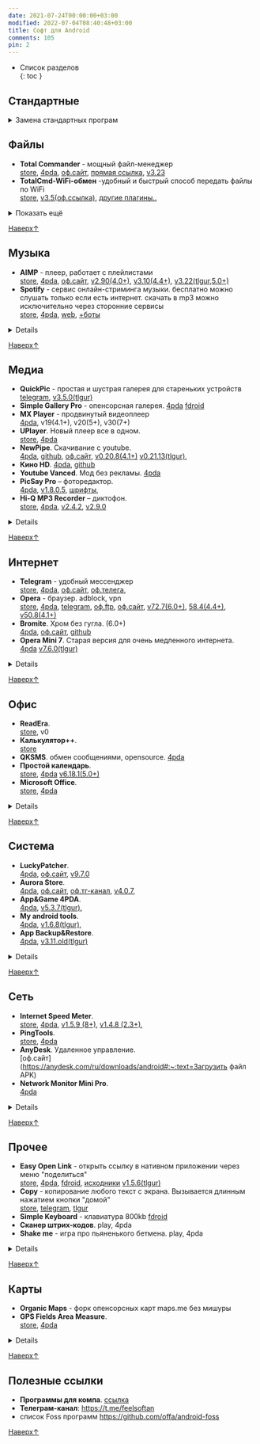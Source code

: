 ```yaml
---
date: 2021-07-24T00:00:00+03:00
modified: 2022-07-04T08:40:48+03:00
title: Софт для Android
comments: 105
pin: 2
---
```


- Список разделов  
{: toc }

## Стандартные
<details markdown="1">
<summary markdown="0">Замена стандартных програм</summary>
- Браузер. Opera. Bromite
- Календарь. Простой календарь Pro
- Play Store. Aurora Store. App&Game 4PDA
- Калькулятор. Калькулятор ++
- Галерея. QuickPic. Simple Gallery
- Телефон (Контакты)
- Лаунчер. Launcher <3. Microsoft Launcher
- Клавиатура. Microsoft Swift. Simple Keyboard <https://f-droid.org/en/packages/rkr.simplekeyboard.inputmethod/>
- Сообщения. QKSMS <https://f-droid.org/en/packages/com.moez.QKSMS/>
- Карты. Organic Maps. Яндекс Карты
- YouTube. Vanced. NewPipe. Opera
- Файлы. Total Commander
- Музыка. AIMP
- Видео. UPlayer. MX Player

</details>

## Файлы
<div class="highlight22" markdown="1">

- **Total Commander** - мощный файл-менеджер<br>
  [store](https://play.google.com/store/apps/details?id=com.ghisler.android.TotalCommander),
  [4pda](https://4pda.to/forum/index.php?showtopic=224555), 
  [оф.сайт](https://www.ghisler.com/android.htm#download), 
  [прямая ссылка](https://www.ghisler.com/tcandroid3.apk), 
  [v3.23](https://tlgur.com/d/GW1rxPb4)
- **TotalCmd-WiFi-обмен** -удобный и быстрый способ передать файлы по WiFi<br>
  [store](https://play.google.com/store/apps/details?id=com.ghisler.tcplugins.wifitransfer), 
  [v3.5(оф.ссылка)](http://totalcommander.ch/aplg/tcandroidwifi35.apk), 
  [другие плагины..](https://www.ghisler.com/androidplugins/download/)
</div>

<details markdown="1">
<summary markdown="0">Показать ещё</summary>

- **TotalCmd USB stick plugin by OperaFan** - открывает флешки подключенные через OTG на китайских телефонах с обрезанной прошивкой.<br>
  [4pda](https://4pda.to/forum/index.php?showtopic=224555&st=3300#entry22427381), 
  [v1.3.6](https://tlgur.com/d/GVqJmM68), 
  [телега](https://t.me/FeelSoftAn/164)
- ES Проводник 3.2.5 - устарел. используй тотал
- Sync - синхронизация файлов p2p
- RAR - крутой архиватор
</details>

[Наверх↑](#top)

## Музыка
- **AIMP** - плеер, работает с плейлистами <br>
  [store](https://play.google.com/store/apps/details?id=com.aimp.player),
  [4pda](https://4pda.to/forum/index.php?showtopic=442204),
  [оф.сайт](http://www.aimp.ru/?do=download&os=android),
  [v2.90(4.0+)](https://tlgur.com/d/4AX2qxKg), 
  [v3.10(4.4+)](https://tlgur.com/d/4zexQ7lg), 
  [v3.22(tlgur,5.0+)](https://tlgur.com/d/8l6jQKDg)
- **Spotify** - сервис онлайн-стриминга музыки. бесплатно можно слушать только если есть интернет. скачать в mp3 можно исключительно через сторонние сервисы<br>
  [store](https://play.google.com/store/apps/details?id=com.spotify.music), 
  [4pda](https://4pda.to/forum/index.php?showtopic=248440),
  [web](https://open.spotify.com/), 
  [+боты](./telegram-bots.html#музыка)
<details markdown="1">

- **YouTube Music (vanced)** <br>
  [store](https://play.google.com/store/apps/details?id=com.google.android.apps.youtube.music), 
  [4pda](https://4pda.to/forum/index.php?showtopic=1005964),
  [web](https://music.youtube.com/)
- **Яндекс музыка (мод)**. [telegram](https://t.me/alexstranniklite/14131)
- **Deezer**. [4pda](https://4pda.to/forum/index.php?showtopic=485010)
- **Murglar**. Клиент для стримингов, скачивание. [4pda](https://4pda.to/forum/index.php?showtopic=905252)
- **PlayerPro**. [4pda](https://4pda.to/forum/index.php?showtopic=189092)
- **Shazam** - распознает что за песня сейчас играет. Лайт версия, мод с 4пда. Android 2.3+<br>
  [4pda](https://4pda.to/forum/index.php?showtopic=128657&st=3200#entry107887214),
  [telegram](https://t.me/s/feelsoftan?q=com.shazam.android), 
  [v1.1.0_Lite(2.3+)](https://anonfiles.com/r9bao16by3/Shazam_1.1.0_armeabi-v7a_apk), v12.19.0(6.0+), 9.37,0(5.0+)
</details>

[Наверх↑](#top)

## Медиа
- **QuickPic** - простая и шустрая галерея для стареньких устройств<br>
  [telegram](https://t.me/s/feelsoftan?q=com.alensw.PicFolder),
  [v3.5.0(tlgur)](https://tlgur.com/d/8BOdll0G)
- **Simple Gallery Pro** - опенсорсная галерея.
  [4pda](https://4pda.to/forum/index.php?showtopic=785182)
  [fdroid](https://f-droid.org/en/packages/com.simplemobiletools.gallery.pro/)
- **MX Player** - продвинутый видеоплеер<br>
  [4pda](https://4pda.to/forum/index.php?showtopic=253883),
  v19(4.1+), v20(5+), v30(7+)
- **UPlayer**. Новый плеер все в одном.<br>
  [store](https://play.google.com/store/apps/details?id=uplayer.video.player), 
  [4pda](https://4pda.to/forum/index.php?showtopic=900750)
- **NewPipe**. Скачивание с youtube.<br>
  [4pda](https://4pda.to/forum/index.php?showtopic=694195), 
  [github](https://github.com/TeamNewPipe/NewPipe/releases), 
  [оф.сайт](https://newpipe.net/#download), 
  [v0.20.8(4.1+)](https://tlgur.com/d/GL0ZDJ6G)
  [v0.21.13(tlgur)](https://tlgur.com/d/81vyjo6G), 
- **Кино HD**. 
  [4pda](https://4pda.to/forum/index.php?showtopic=787648),
  [github](https://github.com/publicfks/temp/blob/main/apk/app-release.apk)
- **Youtube Vanced**. Мод без рекламы. 
  [4pda](https://4pda.to/forum/index.php?showtopic=916464)
- **PicSay Pro** – фоторедактор. <br>
  [4pda](https://4pda.to/forum/index.php?showtopic=131210),
  [v1.8.0.5](https://tlgur.com/d/GdX03zrG), 
  [шрифты](#), 
- **Hi-Q MP3 Recorder** – диктофон. <br>
  [store](https://play.google.com/store/apps/details?id=com.hiqrecorder.full),
  [4pda](https://4pda.to/forum/index.php?showtopic=210572),
  [v2.4.2](https://tlgur.com/d/4yq02Lb4),
  [v2.9.0](https://tlgur.com/d/8l6jMXVg)
<details markdown="1">

- **XRecorder** – запись экрана. <br>
  [store](https://play.google.com/store/apps/details?id=videoeditor.videorecorder.screenrecorder),
  [4pda](https://4pda.to/forum/index.php?showtopic=978817), 
  [v2.1.2 (5.0+)](https://tlgur.com/d/GaxZEpE8)
- **LazyMedia Deluxe**. [4pda](https://4pda.to/forum/index.php?showtopic=848635)
- **LazyIPTV Deluxe** - удобній просмотр IPTV 
  [store](https://play.google.com/store/apps/details?id=com.lcs.lazyiptvdeluxe),
  [4pda](https://4pda.to/forum/index.php?showtopic=1020211&st=20),
  [плейлист](https://iptv.org.ua)
- **PowerTube**
- **HD VideoBox** (закрыли)
</details>

[Наверх↑](#top)

## Интернет 
- **Telegram** - удобный мессенджер<br>
  [store](https://play.google.com/store/apps/details?id=org.telegram.messenger),
  [4pda](https://4pda.to/forum/index.php?showtopic=948576), 
  [оф.сайт](https://telegram.org/android?setln=ru),
  [оф.телега](https://t.me/TAndroidAPK), 
- **Opera** - браузер. adblock, vpn<br>
  [store](https://play.google.com/store/apps/details?id=com.opera.browser),
  [4pda](https://4pda.to/forum/index.php?showtopic=438451), 
  [telegram](https://t.me/s/feelsoftan?q=com.opera.browser), 
  [оф.ftp](https://get.geo.opera.com/pub/opera/android/),
  [оф.сайт](https://download.opera.com),
  [v72.7(6.0+)](https://4pda.to/forum/index.php?showtopic=438451&st=22300#entry121145896),
  <!--[v66.2(5.1+)](#),-->
  [58.4(4.4+)](https://4pda.to/forum/index.php?showtopic=438451&st=16780#entry106755317),
  [v50.8(4.1+)](https://4pda.to/forum/index.php?showtopic=438451&st=20960#entry117969754)
- **Bromite**. Хром без гугла. (6.0+)<br>
  [4pda](https://4pda.to/forum/index.php?showtopic=725481&st=100),
  [оф.сайт](https://www.bromite.org/#download-bromite),
  [github](https://github.com/bromite/bromite/releases)
- **Opera Mini 7**. Старая версия для очень медленного интернета.<br>
  [4pda](https://4pda.to/forum/index.php?showtopic=100813)
  [v7.6.0(tlgur)](https://tlgur.com/d/gvbZ51ng)
<details markdown="1">

- **Viber**
- **Instander**. Инста без рекламы
- **LoaderDroid**
- **Advanced Download Manager**
- **Flow** – клиент rutracker.org
- **Flud** – торрент клиент
</details>

[Наверх↑](#top)


## Офис
- **ReadEra**. <br>
  [store](https://play.google.com/store/apps/details?id=org.readera),
  v0
- **Калькулятор++**. <br>
  [store](https://play.google.com/store/apps/details?id=org.solovyev.android.calculator)
- **QKSMS**. обмен сообщениями, opensource. 
  [4pda](https://4pda.to/forum/index.php?showtopic=576815)
- **Простой календарь**. <br>
  [store](https://play.google.com/store/apps/details?id=com.simplemobiletools.calendar),
  [4pda](https://4pda.to/forum/index.php?showtopic=931531)
  [v6.18.1(5.0+)](https://tlgur.com/d/GPqWL5Lg) 
- **Microsoft Office**. <br>
  [store](https://play.google.com/store/apps/details?id=com.microsoft.office.officehubrow),
  [4pda](https://4pda.to/forum/index.php?showtopic=486245)
<details markdown="1">

- **Acode**. Редактор кода. <br>
  [store](https://play.google.com/store/apps/details?id=com.foxdebug.acodefree), 4pda
- **GitJournal**. Заметки. <br>
  [store](https://play.google.com/store/apps/details?id=io.gitjournal.gitjournal), 4pda,
  [оф.сайт](https://gitjournal.io/)
- **Aqua Mail**. <br>
  [store](https://play.google.com/store/apps/details?id=org.kman.AquaMail), 4pda
- **StyleNote** заметки
- **EBookDroid**. play, 4pda
- **ElectroDoc**. Справочник электронщика.<br>
  [store](https://play.google.com/store/apps/details?id=it.android.demi.elettronica),
  [4pda](https://4pda.to/forum/index.php?showtopic=221412&st=60),
  [v5.1(tlgur)](https://tlgur.com/d/4NqLExWg)
- **Переводчик**. play, 4pda
- **Секундомер**. play, 4pda
</details>

[Наверх↑](#top)


## Система
- **LuckyPatcher**. <br>
  [4pda](https://4pda.to/forum/index.php?showtopic=298302), 
  [оф.сайт](https://www.luckypatchers.com/lucky-patcher-all-versions/),
  [v9.7.0](https://tlgur.com/d/g306JW64)
- **Aurora Store**. <br>
  [4pda](https://4pda.to/forum/index.php?showtopic=887569), 
  [оф.сайт](https://files.auroraoss.com/),
  [оф.тг-канал](https://t.me/AuroraOfficial), 
  [v4.0.7](https://tlgur.com/d/4x5bADY8), 
- **App&Game 4PDA**. <br>
  [4pda](https://4pda.to/forum/index.php?showtopic=275433),
  [v5.3.7(tlgur)](https://tlgur.com/d/89BMN9OG),
- **My android tools**. <br>
  [4pda](https://4pda.to/forum/index.php?showtopic=587771),
  [v1.6.8(tlgur)](https://tlgur.com/d/GL0ZNxBG), 
- **App Backup&Restore**. <br>
  [4pda](https://4pda.to/forum/index.php?showtopic=246407),
  [v3.11.old(tlgur)](https://tlgur.com/d/4kx3qvZ8)
<details markdown="1">

- **Darker Pro**. <br>
  [store](https://play.google.com/store/apps/details?id=com.mlhg.screenfilter#), 
  [4pda](https://4pda.to/forum/index.php?showtopic=538357)
- **Клавиатура Google**. play, 4pda
- **Microsoft Launcher**. play, 4pda
- **Launcher<3**. play, 4pda
- **Titanium Backup**. play, 4pda
- **Powerful Control**. play, 4pda
- **AdAway**
- **Adguard**

- **System App Remover**. 
  [телега](https://t.me/FeelSoftAn/170)
- **CPU Spy**. play, 4pda, [tlgur](https://tlgur.com/d/GZ32PM5g)
- **Google Play Blocker**. 4pda
</details>

[Наверх↑](#top)


## Сеть
- **Internet Speed Meter**. <br>
  [store](https://play.google.com/store/apps/details?id=com.internet.speed.meter.lite),
  [4pda](https://4pda.to/forum/index.php?showtopic=453821), 
  [v1.5.9 (8+)](https://tlgur.com/d/G7BY5Nd8), 
  [v1.4.8 (2.3+)](https://tlgur.com/d/gpYyML04), 
- **PingTools**. <br>
  [store](https://play.google.com/store/apps/details?id=ua.com.streamsoft.pingtools),
  [4pda](https://4pda.to/forum/index.php?showtopic=398433)
- **AnyDesk**. Удаленное управление.<br>
  [оф.сайт](https://anydesk.com/ru/downloads/android#:~:text=Загрузить файл APK)
- **Network Monitor Mini Pro**.  
  [4pda](https://4pda.to/forum/index.php?showtopic=317393)
<details markdown="1">

- **OpenVPN**. play, 4pda
- **Unified Remote** - удобное управление компом. play, 4pda
- **Remote Ripple VNC**. play, 4pda
- **Network scanner**. play
- **Network Utilities** (4.1+). [4pda](https://4pda.to/forum/index.php?showtopic=608346)
- **kWS** - простой веб-сервер. <br>
  [4pda](https://4pda.to/forum/index.php?showtopic=532923), 
  [v1.5.1(tlgur)](https://tlgur.com/d/g30QqnO4)
- **primitive ftpd**. play,
  [GitHub](https://github.com/wolpi/prim-ftpd/releases)
- **IP Webcam**. play
- **4G LTE Switcher** - открывает системное меню переключения сети в режим "Только 4G" (если оно не вырезано из прошивки)<br>
  [store](https://play.google.com/store/apps/details?id=com.kliksob.forgswitch),
  [4pda](https://4pda.to/forum/index.php?showtopic=974135),
  [v1(tlgur)](https://tlgur.com/d/GbZ0rVdG),
- **TTL Master**. [4pda](https://4pda.to/forum/index.php?showtopic=647126)
</details>

[Наверх↑](#top)

## Прочее
- **Easy Open Link** - открыть ссылку в нативном приложении через меню "поделиться"<br>
  [store](https://play.google.com/store/apps/details?id=de.audioattack.openlink),
  [4pda](https://4pda.to/forum/index.php?showtopic=716031),
  [fdroid](https://f-droid.org/packages/de.audioattack.openlink/),
  [исходники](https://codeberg.org/marc.nause/easyopenlink)
  [v1.5.6(tlgur)](https://tlgur.com/d/8KXW06JG)
- **Copy** - копирование любого текст с экрана. Вызывается длинным нажатием кнопки "домой"<br>
  [store](https://play.google.com/store/apps/details?id=com.weberdo.apps), 
  [telegram](https://t.me/s/feelsoftan?q=com.weberdo.apps),
  [tlgur](https://tlgur.com/d/4Rmv5Aeg)
- **Simple Keyboard** - клавиатура 800kb 
  [fdroid](https://f-droid.org/en/packages/rkr.simplekeyboard.inputmethod/)
- **Сканер штрих-кодов**. play, 4pda
- **Shake me** - игра про пьяненького бетмена. play, 4pda
<details markdown="1">

- **Виджет громкости**. play, 4pda
- **Mi Band Master**. play, 4pda
- **To Clipboard** - скопировать текст через функцию "поделиться"
  [play](https://play.google.com/store/apps/details?id=be.shiro.android.toclipboard), 
  [tlgur](https://tlgur.com/d/gm6JVnN4)
- **Copy Link to Clipboard** - скопировать ссылку вместо ее открытия в браузере
  [play](https://play.google.com/store/apps/details?id=nl.robwu.copylink),
  [tlgur](https://tlgur.com/d/GW157pL4)
</details>

[Наверх↑](#top)

## Карты
- **Organic Maps** - форк опенсорсных карт maps.me без мишуры
- **GPS Fields Area Measure**.<br>
  [store](https://play.google.com/store/apps/details?id=lt.noframe.fieldsareameasure),
  [4pda](https://4pda.to/forum/index.php?showtopic=745108)
<details markdown="1">

- **Gmaps**. play
- **Яндекс карты**. play, 4pda
- **2gis**. play
- **Ontaxi** - удобное такси (украина), play
- **Bolt** - такси
- **Uklon** - такси
- **Blablacar** - поиск попутчиков. play, 4pda, оф.сайт, web
</details>

[Наверх↑](#top)

## Полезные ссылки
- **Программы для компа**. [ссылка](./android-firmware.md#программы-и-утилиты)
- **Телеграм-канал**: <https://t.me/feelsoftan>
- список Foss программ <https://github.com/offa/android-foss>

[Наверх↑](#top)
